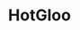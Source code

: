 ---
title: HotGloo
intro: Cross platform tool for creating low fidelity wireframes and prototypes.
link: http://www.hotgloo.com
category:
- Wireframing
- Prototyping
image: "hotgloo.png"
---